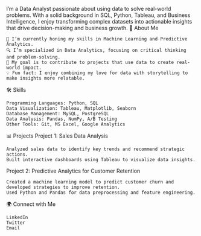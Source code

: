 I’m a Data Analyst passionate about using data to solve real-world problems. With a solid background in SQL, Python, Tableau, and Business Intelligence, I enjoy transforming complex datasets into actionable insights that drive decision-making and business growth.
🚀 About Me

    🌱 I’m currently honing my skills in Machine Learning and Predictive Analytics.
    🔍 I’m specialized in Data Analytics, focusing on critical thinking and problem-solving.
    🎯 My goal is to contribute to projects that use data to create real-world impact.
    💡 Fun fact: I enjoy combining my love for data with storytelling to make insights more relatable.

🛠 Skills

    Programming Languages: Python, SQL
    Data Visualization: Tableau, Matplotlib, Seaborn
    Database Management: MySQL, PostgreSQL
    Data Analysis: Pandas, NumPy, A/B Testing
    Other Tools: Git, MS Excel, Google Analytics

📊 Projects
Project 1: Sales Data Analysis

    Analyzed sales data to identify key trends and recommend strategic actions.
    Built interactive dashboards using Tableau to visualize data insights.

Project 2: Predictive Analytics for Customer Retention

    Created a machine learning model to predict customer churn and developed strategies to improve retention.
    Used Python and Pandas for data preprocessing and feature engineering.

🌍 Connect with Me

    LinkedIn
    Twitter
    Email
